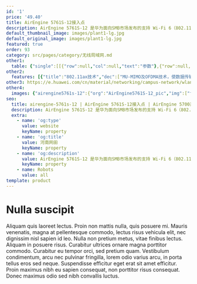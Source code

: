 ```yaml
---
id: '1'
price: '49.40'
title: AirEngine 5761S-12接入点
description: AirEngine 5761S-12 是华为面向SMB市场发布的支持 Wi-Fi 6（802.11ax）标准的室内 AP。支持 2.4GHz（2x2）和 5GHz（2x2）双频同时提供业务，整机速率可达 1.775Gbps。内置智能天线，信号随用户而动，极大地增强用户对无线网络的使用体验。支持高带宽、高并发且体积小巧，便于客户灵活部署，有效节约客户投资，适用于中小型企业办公、医院、咖啡厅等室内覆盖场景。
default_thumbnail_image: images/plant1-lg.jpg
default_original_image: images/plant1-lg.jpg
featured: true
order: 93
category: src/pages/category/无线局域网.md
other1: 
  table: {"single":[[{"row":null,"col":null,"text":"参数"},{"row":null,"col":null,"text":"AirEngine 5761S-12接入点"}],[{"row":null,"col":null,"text":"尺寸（直径×高）"},{"row":null,"col":null,"text":"Φ220 x 50 mm"}],[{"row":null,"col":null,"text":"电源输入"},{"row":null,"col":null,"text":"DC：12V±10%\nPoE供电：满足802.3at/af以太网供电标准\n说明：802.3af时，AP有限制，比如USB不可用，详见《规格查询工具》网站"}],[{"row":null,"col":null,"text":"最大功耗"},{"row":null,"col":null,"text":"14.6 W（不包含USB）"}],[{"row":null,"col":null,"text":"最大用户数"},{"row":null,"col":null,"text":"≤1024\n说明：使用环境不同实际用户数存在差异"}],[{"row":null,"col":null,"text":"工作温度"},{"row":null,"col":null,"text":" -10℃～+50℃"}],[{"row":null,"col":null,"text":"天线类型"},{"row":null,"col":null,"text":"内置智能天线\n"}],[{"row":null,"col":null,"text":"MIMO:空间流"},{"row":null,"col":null,"text":"2.4GHz: 2×2:2，5GHz: 2×2:2"}],[{"row":null,"col":null,"text":"无线协议"},{"row":null,"col":null,"text":"802.11a/b/g/n/ac/ac wave2/ax"}],[{"row":null,"col":null,"text":"最高速率"},{"row":null,"col":null,"text":"1.775Gbps"}]]}
other2:
  features: [{"title":"802.11ax技术","dec":["MU-MIMO及OFDMA技术，使数据传输有序、高效1024QAM调制方式，整机4条空间流，空口速率高达1.775Gbps"]},{"title":"智能天线","dec":["内置双频共口面智能天线，自动抑制干扰，覆盖半径提升20%，同位置信号强度提升100%，给用户带来稳定无死角的覆盖"]},{"title":"云管理","dec":["可通过华为云管理平台对AP设备及业务进行管理和运维，节省网络运维成本"]}]
other3: https://e.huawei.com/cn/material/networking/campus-network/wlan/029c6564fb3a45119f9d96496392232c
other4:
  images: {"airengine5761s-12":{"org":"AirEngine5761S-12_pic","img":["front.png","front_bottom.png","front_left.png","front_right.png","front_top.png","rear.png","rear_top.png"]}}
seo:
  title: airengine-5761s-12 | AirEngine 5761S-12接入点 | AirEngine 5700系列 | 室内接入点 | 无线局域网 | 企业网络
  description: AirEngine 5761S-12 是华为面向SMB市场发布的支持 Wi-Fi 6（802.11ax）标准的室内 AP。支持 2.4GHz（2x2）和 5GHz（2x2）双频同时提供业务，整机速率可达 1.775Gbps。内置智能天线，信号随用户而动，极大地增强用户对无线网络的使用体验。支持高带宽、高并发且体积小巧，便于客户灵活部署，有效节约客户投资，适用于中小型企业办公、医院、咖啡厅等室内覆盖场景。
  extra:
    - name: 'og:type'
      value: website
      keyName: property
    - name: 'og:title'
      value: 河南网田
      keyName: property
    - name: 'og:description'
      value: AirEngine 5761S-12 是华为面向SMB市场发布的支持 Wi-Fi 6（802.11ax）标准的室内 AP。支持 2.4GHz（2x2）和 5GHz（2x2）双频同时提供业务，整机速率可达 1.775Gbps。内置智能天线，信号随用户而动，极大地增强用户对无线网络的使用体验。支持高带宽、高并发且体积小巧，便于客户灵活部署，有效节约客户投资，适用于中小型企业办公、医院、咖啡厅等室内覆盖场景。
      keyName: property
    - name: Robots
      value: all
template: product
---
```


# Nulla suscipit

Aliquam quis laoreet lectus. Proin non mattis nulla, quis posuere mi. Mauris venenatis, magna at pellentesque commodo, lectus risus vehicula elit, nec dignissim nisl sapien id leo. Nulla non pretium metus, vitae finibus lectus. Aliquam in posuere risus. Curabitur ultrices ornare magna porttitor commodo. Curabitur eu tempor orci, sed pretium quam. Vestibulum condimentum, arcu nec pulvinar fringilla, lorem odio varius arcu, in porta tellus eros sed neque. Suspendisse efficitur eget erat sit amet efficitur. Proin maximus nibh eu sapien consequat, non porttitor risus consequat. Donec maximus odio sed nibh convallis luctus.